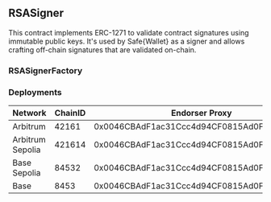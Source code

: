 ## RSASigner

This contract implements ERC-1271 to validate contract signatures using immutable public keys. It's used by Safe{Wallet} as a signer and allows crafting off-chain signatures that are validated on-chain.

### RSASignerFactory

### Deployments

| Network          | ChainID | Endorser Proxy                             |
| ---------------- | ------- | ------------------------------------------ |
| Arbitrum         | 42161   | 0x0046CBAdF1ac31Ccc4d94CF0815Ad0FA1587a7Aa |
| Arbitrum Sepolia | 421614  | 0x0046CBAdF1ac31Ccc4d94CF0815Ad0FA1587a7Aa |
| Base Sepolia     | 84532   | 0x0046CBAdF1ac31Ccc4d94CF0815Ad0FA1587a7Aa |
| Base             | 8453    | 0x0046CBAdF1ac31Ccc4d94CF0815Ad0FA1587a7Aa |

